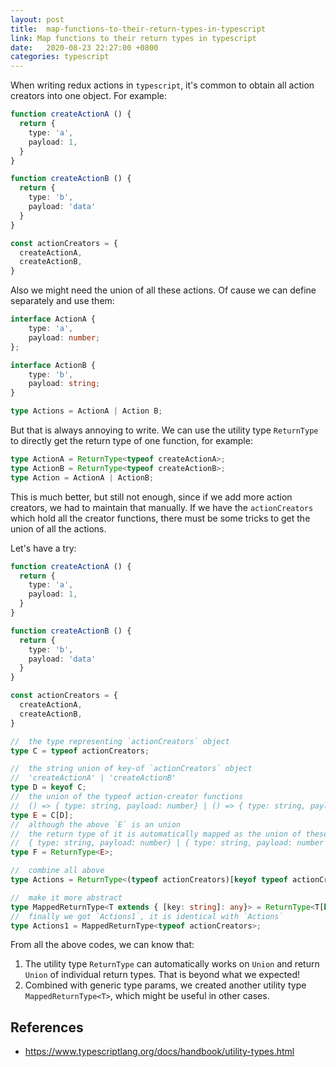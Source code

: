 ```yaml
---
layout: post
title:  map-functions-to-their-return-types-in-typescript
link: Map functions to their return types in typescript
date:   2020-08-23 22:27:00 +0800
categories: typescript
---
```


When writing redux actions in `typescript`, it's common to obtain all action creators into one object. For example:

```typescript
function createActionA () {
  return {
    type: 'a',
    payload: 1,
  }
}

function createActionB () {
  return {
    type: 'b',
    payload: 'data'
  }
}

const actionCreators = {
  createActionA,
  createActionB,
}
```

Also we might need the union of all these actions. Of cause we can define separately and use them:

```typescript
interface ActionA {
    type: 'a',
    payload: number;
};

interface ActionB {
    type: 'b',
    payload: string;
}

type Actions = ActionA | Action B;
```

But that is always annoying to write. We can use the utility type `ReturnType` to directly get the return type of one function, for example:

```typescript
type ActionA = ReturnType<typeof createActionA>;
type ActionB = ReturnType<typeof createActionB>;
type Action = ActionA | ActionB;
```

This is much better, but still not enough, since if we add more action creators, we had to maintain that manually. If we have the `actionCreators` which hold all the creator functions, there must be some tricks to get the union of all the actions.

Let's have a try:

```typescript
function createActionA () {
  return {
    type: 'a',
    payload: 1,
  }
}

function createActionB () {
  return {
    type: 'b',
    payload: 'data'
  }
}

const actionCreators = {
  createActionA,
  createActionB,
}

//  the type representing `actionCreators` object
type C = typeof actionCreators;

//  the string union of key-of `actionCreators` object
//  'createActionA' | 'createActionB'
type D = keyof C;
//  the union of the typeof action-creator functions
//  () => { type: string, payload: number} | () => { type: string, payload: number }
type E = C[D];
//  although the above `E` is an union
//  the return type of it is automatically mapped as the union of these functions
//  { type: string, payload: number} | { type: string, payload: number }
type F = ReturnType<E>;

//  combine all above
type Actions = ReturnType<(typeof actionCreators)[keyof typeof actionCreators]>;

//  make it more abstract
type MappedReturnType<T extends { [key: string]: any}> = ReturnType<T[keyof T]>;
//  finally we got `Actions1`, it is identical with `Actions`
type Actions1 = MappedReturnType<typeof actionCreators>;
```

From all the above codes, we can know that:

1. The utility type `ReturnType` can automatically works on `Union` and return `Union` of individual return types. That is beyond what we expected!
2. Combined with generic type params, we created another utility type `MappedReturnType<T>`, which might be useful in other cases.

## References

- <https://www.typescriptlang.org/docs/handbook/utility-types.html>
